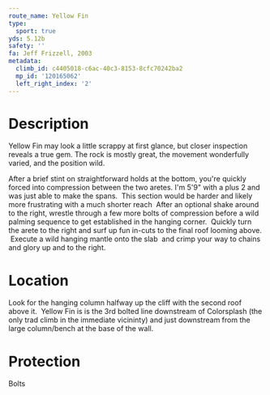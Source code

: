 ```yaml
---
route_name: Yellow Fin
type:
  sport: true
yds: 5.12b
safety: ''
fa: Jeff Frizzell, 2003
metadata:
  climb_id: c4405018-c6ac-40c3-8153-8cfc70242ba2
  mp_id: '120165062'
  left_right_index: '2'
---
```

# Description
Yellow Fin may look a little scrappy at first glance, but closer inspection reveals a true gem. The rock is mostly great, the movement wonderfully varied, and the position wild.

After a brief stint on straightforward holds at the bottom, you're quickly forced into compression between the two aretes. I'm 5'9" with a plus 2 and was just able to make the spans.  This section would be harder and likely more frustrating with a much shorter reach  After an optional shake around to the right, wrestle through a few more bolts of compression before a wild palming sequence to get established in the hanging corner.  Quickly turn the arete to the right and surf up fun in-cuts to the final roof looming above.  Execute a wild hanging mantle onto the slab  and crimp your way to chains and glory up and to the right.

# Location
Look for the hanging column halfway up the cliff with the second roof above it.  Yellow Fin is is the 3rd bolted line downstream of Colorsplash (the only trad climb in the immediate vicininty) and just downstream from the large column/bench at the base of the wall.

# Protection
Bolts
